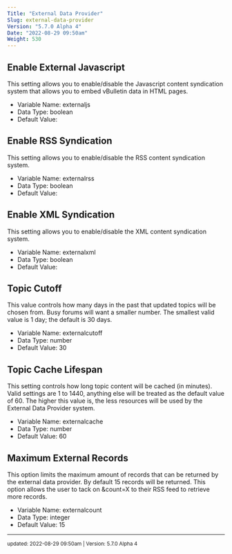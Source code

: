 ```yaml
---
Title: "External Data Provider"
Slug: external-data-provider
Version: "5.7.0 Alpha 4"
Date: "2022-08-29 09:50am"
Weight: 530
---
```



## Enable External Javascript

This setting allows you to enable/disable the Javascript content syndication system that allows you to embed vBulletin data in HTML pages.




- Variable Name: externaljs
- Data Type: boolean
- Default Value: 

## Enable RSS Syndication

This setting allows you to enable/disable the RSS content syndication system.




- Variable Name: externalrss
- Data Type: boolean
- Default Value: 

## Enable XML Syndication

This setting allows you to enable/disable the XML content syndication system.




- Variable Name: externalxml
- Data Type: boolean
- Default Value: 

## Topic Cutoff

This value controls how many days in the past that updated topics will be chosen from.  Busy forums will want a smaller number. The smallest valid value is 1 day; the default is 30 days.




- Variable Name: externalcutoff
- Data Type: number
- Default Value: 30

## Topic Cache Lifespan

This setting controls how long topic content will be cached (in minutes). Valid settings are 1 to 1440, anything else will be treated as the default value of 60. The higher this value is, the less resources will be used by the External Data Provider system.




- Variable Name: externalcache
- Data Type: number
- Default Value: 60

## Maximum External Records

This option limits the maximum amount of records that can be returned by the external data provider.  By default 15 records will be returned. This option allows the user to tack on &amp;count=X to their RSS feed to retrieve more records.




- Variable Name: externalcount
- Data Type: integer
- Default Value: 15


<hr>
<small>
updated: 2022-08-29 09:50am | Version: 5.7.0 Alpha 4
</small>